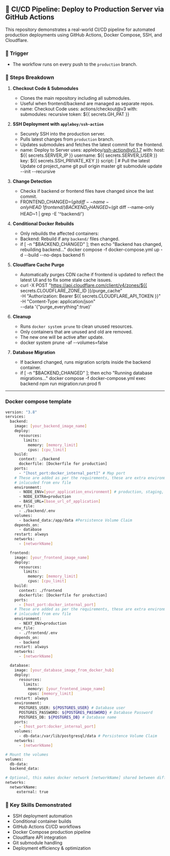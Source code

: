 ## 🚀 CI/CD Pipeline: Deploy to Production Server via GitHub Actions

This repository demonstrates a real-world CI/CD pipeline for automated production deployments using GitHub Actions, Docker Compose, SSH, and Cloudflare.

### 🔄 Trigger

- The workflow runs on every push to the `production` branch.

### 🔧 Steps Breakdown

1.  **Checkout Code & Submodules**

    - Clones the main repository including all submodules.
    - Useful when frontend/backend are managed as separate repos.
    - name: Checkout Code
      uses: actions/checkout@v3
      with:
      submodules: recursive
      token: ${{ secrets.GH_PAT }}

2.  **SSH Deployment with `appleboy/ssh-action`**

    - Securely SSH into the production server.
    - Pulls latest changes from `production` branch.
    - Updates submodules and fetches the latest commit for the frontend.
    - name: Deploy to Server
      uses: appleboy/ssh-action@v0.1.7
      with:
      host: ${{ secrets.SERVER_IP }}
      username: ${{ secrets.SERVER_USER }}
      key: ${{ secrets.SSH_PRIVATE_KEY }}
      script: | # Pull the latest Update
      cd project_name
      git pull origin master
      git submodule update --init --recursive

3.  **Change Detection**

    - Checks if backend or frontend files have changed since the last commit.
    - FRONTEND_CHANGED=$(git diff --name-only HEAD~1 frontend/)
      BACKEND_CHANGED=$(git diff --name-only HEAD~1 | grep -E '^backend/')

4.  **Conditional Docker Rebuilds**

    - Only rebuilds the affected containers:
    - Backend: Rebuild if any `backend/` files changed.
    - if [ -n "$BACKEND_CHANGED" ]; then
      echo "Backend has changed, rebuilding backend..."
      docker compose -f docker-compose.yml up -d --build --no-deps backend
      fi

5.  **Cloudflare Cache Purge**

    - Automatically purges CDN cache if frontend is updated to reflect the latest UI and to fix some stale cache issues.
    - curl -X POST "https://api.cloudflare.com/client/v4/zones/${{ secrets.CLOUDFLARE_ZONE_ID }}/purge_cache" \
       -H "Authorization: Bearer ${{ secrets.CLOUDFLARE_API_TOKEN }}" \
       -H "Content-Type: application/json" \
       --data '{"purge_everything":true}'

6.  **Cleanup**

    - Runs `docker system prune` to clean unused resources.
    - Only containers that are unused and old are removed.
    - The new one will be active after update.
    - docker system prune -af --volumes=false

7.  **Database Migration**
    - If backend changed, runs migration scripts inside the backend container.
    - if [ -n "$BACKEND_CHANGED" ]; then
      echo "Running database migrations..."
      docker compose -f docker-compose.yml exec backend npm run migration:run:prod
      fi

---

### Docker compose template

```bash
version: "3.8"
services:
  backend:
    image: [your_backend_image_name]
    deploy:
      resources:
        limits:
          memory: [memory_limit]
          cpus: [cpu_limit]
    build:
      context: ./backend
      dockerfile: [Dockerfile for production]
    ports:
      - "[host_port:docker_internal_port]" # Map port
    # These are added as per the requirements, these are extra environment variables that are separately
    # inlucuded from env file
    environment:
      - NODE_ENV=[your_application_environment] # production, staging, development
      - NODE_EXTRA=production
      - BASE_URL=[base_url_of_application]
    env_file:
      - ./backend/.env
    volumes:
      - backend_data:/app/data #Persistence Volume Claim
    depends_on:
      - database
    restart: always
    networks:
      - [networkName]

  frontend:
    image: [your_frontend_image_name]
    deploy:
      resources:
        limits:
          memory: [memory_limit]
          cpus: [cpu_limit]
    build:
      context: ./frontend
      dockerfile: [Dockerfile for production]
    ports:
      - [host_port:docker_internal_port]
    # These are added as per the requirements, these are extra environment variables that are separately
    # inlucuded from env file
    environment:
      - NEXT_ENV=production
    env_file:
      - ./frontend/.env
    depends_on:
      - backend
    restart: always
    networks:
      - [networkName]

  database:
    image: [your_database_image_from_docker_hub]
    deploy:
      resources:
        limits:
          memory: [your_frontend_image_name]
          cpus: [memory_limit]
    restart: always
    environment:
      POSTGRES_USER: ${POSTGRES_USER} # Database user
      POSTGRES_PASSWORD: ${POSTGRES_PASSWORD} # Database Password
      POSTGRES_DB: ${POSTGRES_DB} # Database name
    ports:
      - [host_port:docker_internal_port]
    volumes:
      - db-data:/var/lib/postgresql/data # Persistence Volume Claim
    networks:
      - [networkName]

# Mount the volumes
volumes:
  db-data:
  backend_data:

# Optional, this makes docker network [networkName] shared between different docker compose services
networks:
  networkName:
     external: true
```

### 🧠 Key Skills Demonstrated

- SSH deployment automation
- Conditional container builds
- GitHub Actions CI/CD workflows
- Docker Compose production pipeline
- Cloudflare API integration
- Git submodule handling
- Deployment efficiency & optimization
